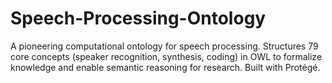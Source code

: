 # Speech-Processing-Ontology
A pioneering computational ontology for speech processing. Structures 79 core concepts (speaker recognition, synthesis, coding) in OWL to formalize knowledge and enable semantic reasoning for research. Built with Protégé.
